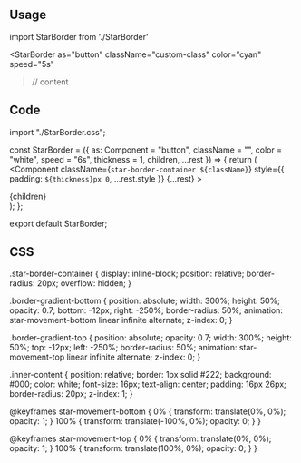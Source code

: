 ## Usage

import StarBorder from './StarBorder'

<StarBorder
as="button"
className="custom-class"
color="cyan"
speed="5s"

> // content
> </StarBorder>

## Code

import "./StarBorder.css";

const StarBorder = ({
as: Component = "button",
className = "",
color = "white",
speed = "6s",
thickness = 1,
children,
...rest
}) => {
return (
<Component
className={`star-border-container ${className}`}
style={{
        padding: `${thickness}px 0`,
        ...rest.style
      }}
{...rest} >

<div
className="border-gradient-bottom"
style={{
          background: `radial-gradient(circle, ${color}, transparent 10%)`,
          animationDuration: speed,
        }} ></div>
<div
className="border-gradient-top"
style={{
          background: `radial-gradient(circle, ${color}, transparent 10%)`,
          animationDuration: speed,
        }} ></div>
<div className="inner-content">{children}</div>
</Component>
);
};

export default StarBorder;

## CSS

.star-border-container {
display: inline-block;
position: relative;
border-radius: 20px;
overflow: hidden;
}

.border-gradient-bottom {
position: absolute;
width: 300%;
height: 50%;
opacity: 0.7;
bottom: -12px;
right: -250%;
border-radius: 50%;
animation: star-movement-bottom linear infinite alternate;
z-index: 0;
}

.border-gradient-top {
position: absolute;
opacity: 0.7;
width: 300%;
height: 50%;
top: -12px;
left: -250%;
border-radius: 50%;
animation: star-movement-top linear infinite alternate;
z-index: 0;
}

.inner-content {
position: relative;
border: 1px solid #222;
background: #000;
color: white;
font-size: 16px;
text-align: center;
padding: 16px 26px;
border-radius: 20px;
z-index: 1;
}

@keyframes star-movement-bottom {
0% {
transform: translate(0%, 0%);
opacity: 1;
}
100% {
transform: translate(-100%, 0%);
opacity: 0;
}
}

@keyframes star-movement-top {
0% {
transform: translate(0%, 0%);
opacity: 1;
}
100% {
transform: translate(100%, 0%);
opacity: 0;
}
}
